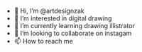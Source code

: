 - 👋 Hi, I’m @artdesignzak
- 👀 I’m interested in digital drawing
- 🌱 I’m currently learning drawing illistrator
- 💞️ I’m looking to collaborate on instagam
- 📫 How to reach me 

<!---
artdesignzak/artdesignzak is a ✨ special ✨ repository because its `README.md` (this file) appears on your GitHub profile.
You can click the Preview link to take a look at your changes.
--->
